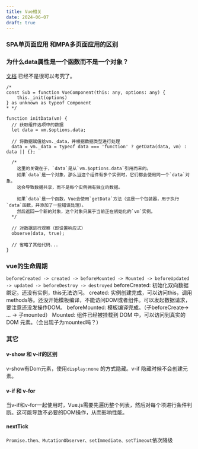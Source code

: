 ```yaml
---
title: Vue相关
date: 2024-06-07
draft: true
---
```

### SPA单页面应用 和MPA多页面应用的区别
### 为什么data属性是一个函数而不是一个对象？
[文档](https://v2.cn.vuejs.org/v2/guide/components.html#data-%E5%BF%85%E9%A1%BB%E6%98%AF%E4%B8%80%E4%B8%AA%E5%87%BD%E6%95%B0) 已经不是很可以考究了。
```
/*
const Sub = function VueComponent(this: any, options: any) {
	this._init(options)
} as unknown as typeof Component
* */

function initData(vm) {
  // 获取组件选项中的数据
  let data = vm.$options.data;

  // 将数据赋值给vm._data，并根据数据类型进行处理
  data = vm._data = typeof data === 'function' ? getData(data, vm) : data || {};

  /*
    这里的关键在于，`data`是从`vm.$options.data`引用而来的。
    如果`data`是一个对象，那么当这个组件有多个实例时，它们都会使用同一个`data`对象。
    这会导致数据共享，而不是每个实例拥有独立的数据。

    如果`data`是一个函数，Vue会使用`getData`方法（这是一个包装器，用于执行`data`函数，并添加了一些错误处理）。
    然后返回一个新的对象，这个对象只属于当前正在初始化的`vm`实例。
  */

  // 对数据进行观察（即设置响应式）
  observe(data, true);

  // 省略了其他代码...
}
```
### vue的生命周期
`beforeCreated -> created -> beforeMounted -> Mounted -> beforeUpdated -> updated -> beforeDestroy -> destroyed`
beforeCreated: 初始化双向数据绑定。还没有实例，this无法访问。
created: 实例创建完成，可以访问this，调用methods等。还没开始模板编译，不能访问DOM或者组件。可以发起数据请求，要注意还没发操作DOM。
beforeMounted: 模板编译完成。（子beforeCreate-> ... -> 子mounted）
Mounted: 组件已经被挂载到 DOM 中，可以访问到真实的 DOM 元素。（会出现子为mounted吗？）
### 其它
#### v-show 和 v-if的区别
v-show有Dom元素，使用`display:none` 的方式隐藏。v-if 隐藏时候不会创建元素。
#### v-if 和 v-for
当v-if和v-for一起使用时，Vue.js需要先遍历整个列表，然后对每个项进行条件判断。这可能导致不必要的DOM操作，从而影响性能。
#### nextTick
`Promise.then、MutationObserver、setImmediate、setTimeout`依次降级